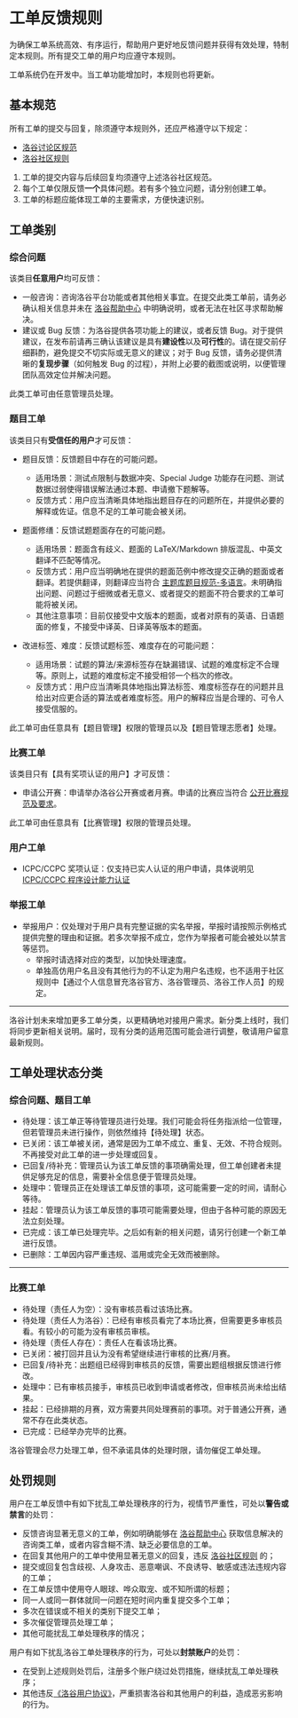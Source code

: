 # 工单反馈规则

为确保工单系统高效、有序运行，帮助用户更好地反馈问题并获得有效处理，特制定本规则。所有提交工单的用户均应遵守本规则。

工单系统仍在开发中。当工单功能增加时，本规则也将更新。

## 基本规范

所有工单的提交与回复，除须遵守本规则外，还应严格遵守以下规定：

- [洛谷讨论区规范](../community/discuss)
- [洛谷社区规则](../community)

1. 工单的提交内容与后续回复均须遵守上述洛谷社区规范。
2. 每个工单仅限反馈**一个**具体问题。若有多个独立问题，请分别创建工单。
3. 工单的标题应能体现工单的主要需求，方便快速识别。

## 工单类别

### 综合问题

该类目**任意用户**均可反馈：

- 一般咨询：咨询洛谷平台功能或者其他相关事宜。在提交此类工单前，请务必确认相关信息并未在 [洛谷帮助中心](https://help.luogu.com.cn/) 中明确说明，或者无法在社区寻求帮助解决。
- 建议或 Bug 反馈：为洛谷提供各项功能上的建议，或者反馈 Bug。对于提供建议，在发布前请再三确认该建议是具有**建设性**以及**可行性**的。请在提交前仔细斟酌，避免提交不切实际或无意义的建议；对于 Bug 反馈，请务必提供清晰的**复现步骤**（如何触发 Bug 的过程），并附上必要的截图或说明，以便管理团队高效定位并解决问题。

此类工单可由任意管理员处理。

### 题目工单

该类目只有**受信任的用户**才可反馈：

- 题目反馈：反馈题目中存在的可能问题。
    - 适用场景：测试点限制与数据冲突、Special Judge 功能存在问题、测试数据过弱使得错误解法通过本题、申请撤下题解等。
    - 反馈方式：用户应当清晰具体地指出题目存在的问题所在，并提供必要的解释或佐证。信息不足的工单可能会被关闭。

- 题面修缮：反馈试题题面存在的可能问题。
    - 适用场景：题面含有歧义、题面的 LaTeX/Markdown 排版混乱、中英文翻译不匹配等情况。
    - 反馈方式：用户应当明确地在提供的题面范例中修改提交正确的题面或者翻译。若提供翻译，则翻译应当符合 [主题库题目规范-多语言](../academic/problem-standard.md#translate)。未明确指出问题、问题过于细微或者无意义、或者提交的题面不符合要求的工单可能将被关闭。
    - 其他注意事项：目前仅接受中文版本的题面，或者对原有的英语、日语题面的修复，不接受中译英、日译英等版本的题面。

- 改进标签、难度：反馈试题标签、难度存在的可能问题：
    - 适用场景：试题的算法/来源标签存在缺漏错误、试题的难度标定不合理等。原则上，试题的难度标定不接受相邻一个档次的修改。
    - 反馈方式：用户应当清晰具体地指出算法标签、难度标签存在的问题并且给出对应更合适的算法或者难度标签。用户的解释应当是合理的、可令人接受信服的。

此工单可由任意具有【题目管理】权限的管理员以及【题目管理志愿者】处理。

### 比赛工单

该类目只有【具有奖项认证的用户】才可反馈：

- 申请公开赛：申请举办洛谷公开赛或者月赛。申请的比赛应当符合 [公开比赛规范及要求](../academic/opencontest-standard.md)。

此工单可由任意具有【比赛管理】权限的管理员处理。

### 用户工单

- ICPC/CCPC 奖项认证：仅支持已实人认证的用户申请，具体说明见[ICPC/CCPC 程序设计能力认证](../../manual/luogu/account/award-certify-cpc.md)

### 举报工单

- 举报用户：仅处理对于用户具有完整证据的实名举报，举报时请按照示例格式提供完整的理由和证据。若多次举报不成立，您作为举报者可能会被处以禁言等惩罚。
    - 举报时请选择对应的类型，以加快处理速度。
    - 单独高仿用户名且没有其他行为的不认定为用户名违规，也不适用于社区规则中【通过个人信息冒充洛谷官方、洛谷管理员、洛谷工作人员】的规定。
---

洛谷计划未来增加更多工单分类，以更精确地对接用户需求。新分类上线时，我们将同步更新相关说明。届时，现有分类的适用范围可能会进行调整，敬请用户留意最新规则。

## 工单处理状态分类

### 综合问题、题目工单

- 待处理：该工单正等待管理员进行处理。我们可能会将任务指派给一位管理，但若管理员未进行操作，则依然维持【待处理】状态。
- 已关闭：该工单被关闭，通常是因为工单不成立、重复、无效、不符合规则。不再接受对此工单的进一步处理或回复。
- 已回复/待补充：管理员认为该工单反馈的事项确需处理，但工单创建者未提供足够充足的信息，需要补全信息便于管理员处理。
- 处理中：管理员正在处理该工单反馈的事项，这可能需要一定的时间，请耐心等待。
- 挂起：管理员认为该工单反馈的事项可能需要处理，但由于各种可能的原因无法立刻处理。
- 已完成：该工单已处理完毕。之后如有新的相关问题，请另行创建一个新工单进行反馈。
- 已删除：工单因内容严重违规、滥用或完全无效而被删除。

---

### 比赛工单

- 待处理（责任人为空）：没有审核员看过该场比赛。
- 待处理（责任人为洛谷）：已经有审核员看完了本场比赛，但需要更多审核员看。有较小的可能为没有审核员审核。
- 待处理（责任人存在）：责任人在看该场比赛。
- 已关闭：被打回并且认为没有希望继续进行审核的比赛/月赛。
- 已回复/待补充：出题组已经得到审核员的反馈，需要出题组根据反馈进行修改。
- 处理中：已有审核员接手，审核员已收到申请或者修改，但审核员尚未给出结果。
- 挂起：已经排期的月赛，双方需要共同处理赛前的事项。对于普通公开赛，通常不存在此类状态。
- 已完成：已经举办完毕的比赛。

洛谷管理会尽力处理工单，但不承诺具体的处理时限，请勿催促工单处理。

## 处罚规则

用户在工单反馈中有如下扰乱工单处理秩序的行为，视情节严重性，可处以**警告或禁言**的处罚：

- 反馈咨询显著无意义的工单，例如明确能够在 [洛谷帮助中心](https://help.luogu.com.cn/) 获取信息解决的咨询类工单，或者内容含糊不清、缺乏必要信息的工单。
- 在回复其他用户的工单中使用显著无意义的回复，违反 [洛谷社区规则](index.md) 的；
- 提交或回复包含歧视、人身攻击、恶意嘲讽、不良诱导、敏感或违法违规内容的工单；
- 在工单反馈中使用夺人眼球、哗众取宠、或不知所谓的标题；
- 同一人或同一群体就同一问题在短时间内重复提交多个工单；
- 多次在错误或不相关的类别下提交工单；
- 多次催促管理员处理工单；
- 其他可能扰乱工单处理秩序的情况；

用户有如下扰乱洛谷工单处理秩序的行为，可处以**封禁账户**的处罚：

- 在受到上述规则处罚后，注册多个账户绕过处罚措施，继续扰乱工单处理秩序；
- 其他违反[《洛谷用户协议》](/ula/luogu.md)，严重损害洛谷和其他用户的利益，造成恶劣影响的行为。
